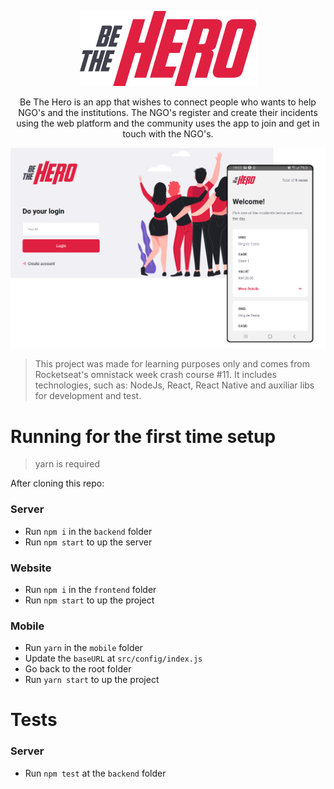 <p align="center">
  <img src="mobile/src/assets/logo@3x.png" />
  
  <p align="center">
  Be The Hero is an app that wishes to connect people who wants to help NGO's and the institutions. The NGO's register and create their incidents using the web platform and the community uses the app to join and get in touch with the NGO's.
  </p>

  <img src="banner/screen.png" />

> This project was made for learning purposes only and comes from Rocketseat's omnistack week crash course #11. It includes technologies, such as: NodeJs, React, React Native and auxiliar libs for development and test.

</p>

# Running for the first time setup

> yarn is required

After cloning this repo:

### Server

- Run `npm i` in the `backend` folder
- Run `npm start` to up the server

### Website

- Run `npm i` in the `frontend` folder
- Run `npm start` to up the project

### Mobile

- Run `yarn` in the `mobile` folder
- Update the `baseURL` at `src/config/index.js`
- Go back to the root folder
- Run `yarn start` to up the project

# Tests

### Server

- Run `npm test` at the `backend` folder

